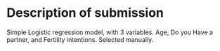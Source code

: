 # Description of submission

Simple Logistic regression model, with 3 variables. Age, Do you Have a partner, and Fertility intentions. Selected manually. 
